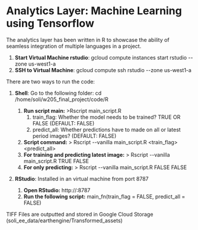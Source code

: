 # Analytics Layer: Machine Learning using Tensorflow
The analytics layer has been written in R to showcase the ability of seamless integration of multiple languages in a project.

1. **Start Virtual Machine rstudio**: gcloud compute instances start rstudio --zone us-west1-a
2. **SSH to Virtual Machine**: gcloud compute ssh rstudio --zone us-west1-a

There are two ways to run the code:
1. **Shell**: Go to the following folder: cd /home/soli/w205_final_project/code/R
    1. **Run script main:** >Rscript main_script.R
        1. train_flag: Whether the model needs to be trained? TRUE OR FALSE (DEFAULT: FALSE)
        2. predict_all: Whether predictions have to made on all or latest period images? (DEFAULT: FALSE)
    2. **Script command:** > Rscript --vanilla main_script.R <train_flag> <predict_all>
    2. **For training and predicting latest image:** > Rscript --vanilla main_script.R TRUE FALSE
    3. **For only predicting:** > Rscript --vanilla main_script.R FALSE FALSE
    
2. **RStudio**: Installed in an virtual machine from port 8787
    1. **Open RStudio:** http://<VM IP ADDRESS>:8787
    2. **Run the following script:** main_fn(train_flag = FALSE, predict_all = FALSE)

TIFF Files are outputted and stored in Google Cloud Storage (soli_ee_data/earthengine/Transformed_assets)
